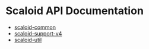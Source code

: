 Scaloid API Documentation
=========================

- [scaloid-common](http://pocorall.github.io/scaloid/api/scaloid-common)
- [scaloid-support-v4](http://pocorall.github.io/scaloid/api/scaloid-support-v4)
- [scaloid-util](http://pocorall.github.io/scaloid/api/scaloid-util)
